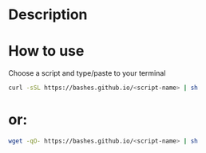 # Description

# How to use
Choose a script and type/paste to your terminal

```bash
curl -sSL https://bashes.github.io/<script-name> | sh
```
# or:
```bash
wget -qO- https://bashes.github.io/<script-name> | sh
```

